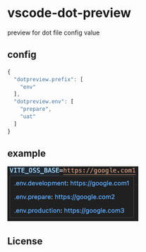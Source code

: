 # vscode-dot-preview

preview for dot file config value

## config
```javascript
{
  "dotpreview.prefix": [
    "env"
  ],
  "dotpreview.env": [
    "prepare",
    "uat"
  ]
}
```

## example 
![example](images/example.png)

## License

